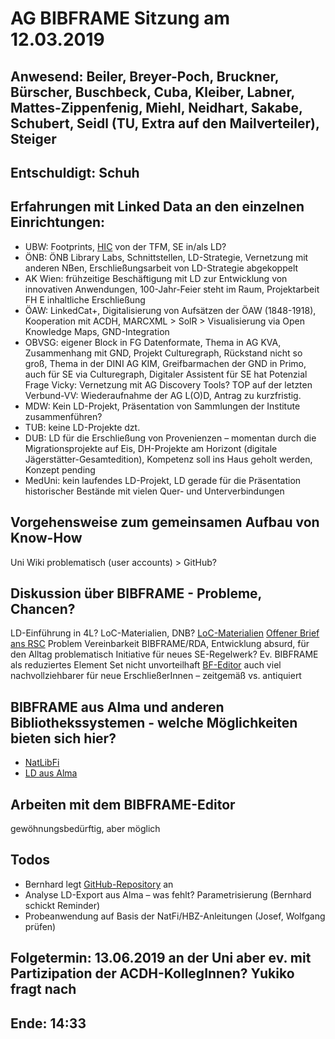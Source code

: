 # AG BIBFRAME Sitzung am 12.03.2019

## Anwesend: Beiler, Breyer-Poch, Bruckner, Bürscher, Buschbeck, Cuba, Kleiber, Labner, Mattes-Zippenfenig, Miehl, Neidhart, Sakabe, Schubert, Seidl (TU, Extra auf den Mailverteiler), Steiger
## Entschuldigt: Schuh

## Erfahrungen mit Linked Data an den einzelnen Einrichtungen:
+ UBW: Footprints, [HIC](https://tfm.univie.ac.at/forschung/drittmittelprojekte/sammlungsideologie-und-geschichtsschreibung/) von der TFM, SE in/als LD?
+ ÖNB: ÖNB Library Labs, Schnittstellen, LD-Strategie, Vernetzung mit anderen NBen, Erschließungsarbeit von LD-Strategie abgekoppelt
+ AK Wien: frühzeitige Beschäftigung mit LD zur Entwicklung von innovativen Anwendungen, 100-Jahr-Feier steht im Raum, Projektarbeit FH E inhaltliche Erschließung
+ ÖAW: LinkedCat+, Digitalisierung von Aufsätzen der ÖAW (1848-1918), Kooperation mit ACDH, MARCXML > SolR > Visualisierung via Open Knowledge Maps, GND-Integration
+ OBVSG: eigener Block in FG Datenformate, Thema in AG KVA, Zusammenhang mit GND, Projekt Culturegraph, Rückstand nicht so groß, Thema in der DINI AG KIM, Greifbarmachen der GND in Primo, auch für SE via Culturegraph, Digitaler Assistent für SE hat Potenzial
Frage Vicky: Vernetzung mit AG Discovery Tools? TOP auf der letzten Verbund-VV: Wiederaufnahme der AG L(O)D, Antrag zu kurzfristig.
+ MDW: Kein LD-Projekt, Präsentation von Sammlungen der Institute zusammenführen?
+ TUB: keine LD-Projekte dzt.
+ DUB: LD für die Erschließung von Provenienzen – momentan durch die Migrationsprojekte auf Eis, DH-Projekte am Horizont (digitale Jägerstätter-Gesamtedition), Kompetenz soll ins Haus geholt werden, Konzept pending
+ MedUni: kein laufendes LD-Projekt, LD gerade für die Präsentation historischer Bestände mit vielen Quer- und Unterverbindungen

## Vorgehensweise zum gemeinsamen Aufbau von Know-How
Uni Wiki problematisch (user accounts) > GitHub?

## Diskussion über BIBFRAME - Probleme, Chancen?
LD-Einführung in 4L? LoC-Materialien, DNB?
[LoC-Materialien](https://www.loc.gov/catworkshop/bibframe/)
[Offener Brief ans RSC](https://www.casalini.it/EBW2018/web_content/2018/docs/Letter_to_RSC_from_EBW2018.pdf)
Problem Vereinbarkeit BIBFRAME/RDA, Entwicklung absurd, für den Alltag problematisch
Initiative für neues SE-Regelwerk?
Ev. BIBFRAME als reduziertes Element Set nicht unvorteilhaft
[BF-Editor](https://bibframe.org) auch viel nachvollziehbarer für neue ErschließerInnen – zeitgemäß vs. antiquiert

## BIBFRAME aus Alma und anderen Bibliothekssystemen - welche Möglichkeiten bieten sich hier?
+ [NatLibFi](https://github.com/NatLibFi/bib-rdf-pipeline)
+ [LD aus Alma](https://developers.exlibrisgroup.com/alma/integrations/linked_data/)

## Arbeiten mit dem BIBFRAME-Editor
gewöhnungsbedürftig, aber möglich

## Todos
+ Bernhard legt [GitHub-Repository](https://github.com/schubeb8/ld4aln) an
+ Analyse LD-Export aus Alma – was fehlt? Parametrisierung (Bernhard schickt Reminder)
+ Probeanwendung auf Basis der NatFi/HBZ-Anleitungen (Josef, Wolfgang prüfen)

## Folgetermin: 13.06.2019 an der Uni aber ev. mit Partizipation der ACDH-KollegInnen? Yukiko fragt nach
## Ende: 14:33
